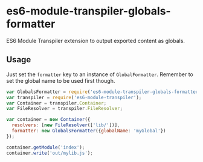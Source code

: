 es6-module-transpiler-globals-formatter
===================================

ES6 Module Transpiler extension to output exported content as globals.

## Usage

Just set the `formatter` key to an instance of `GlobalFormatter`.
Remember to set the global name to be used first though.

```javascript
var GlobalsFormatter = require('es6-module-transpiler-globals-formatter');
var transpiler = require('es6-module-transpiler');
var Container = transpiler.Container;
var FileResolver = transpiler.FileResolver;

var container = new Container({
  resolvers: [new FileResolver(['lib/'])],
  formatter: new GlobalsFormatter({globalName: 'myGlobal'})
});

container.getModule('index');
container.write('out/mylib.js');
```
